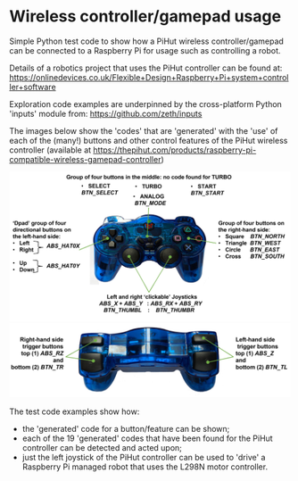# Wireless controller/gamepad usage
Simple Python test code to show how a PiHut wireless controller/gamepad can be connected to a Raspberry Pi for usage such as controlling a robot.

Details of a robotics project that uses the PiHut controller can be found at:
https://onlinedevices.co.uk/Flexible+Design+Raspberry+Pi+system+controller+software

Exploration code examples are underpinned by the cross-platform Python 'inputs' module from:
 https://github.com/zeth/inputs

The images below show the 'codes' that are 'generated' with the 'use' of each of the (many!) buttons and other control features of the PiHut wireless controller (available at https://thepihut.com/products/raspberry-pi-compatible-wireless-gamepad-controller)

![PiHut controller top](images/PiHut_controller_button_code_annotated_top_view.jpg)
![PiHut controller back](images/PiHut_controller_button_code_annotated_back_view.jpg)

The test code examples show how:
- the 'generated' code for a button/feature can be shown;
- each of the 19 'generated' codes that have been found for the PiHut controller can be detected and acted upon;
- just the left joystick of the PiHut controller can be used to 'drive' a Raspberry Pi managed robot that uses the L298N motor controller.